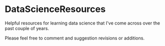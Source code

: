 # DataScienceResources
Helpful resources for learning data science that I've come across over the past couple of years.

Please feel free to comment and suggestion revisions or additions.
